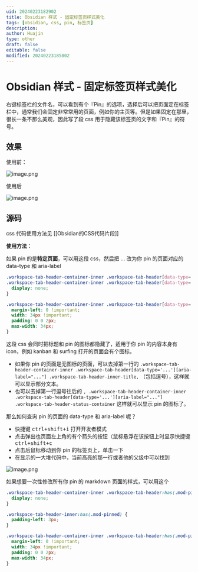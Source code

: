 ```yaml
---
uid: 20240223182902
title: Obsidian 样式 - 固定标签页样式美化
tags: [obsidian, css, pin, 标签页]
description: 
author: Huajin
type: other
draft: false
editable: false
modified: 20240223185802
---
```


# Obsidian 样式 - 固定标签页样式美化

右键标签栏的文件名，可以看到有个『Pin』的选项，选择后可以把页面定在标签栏中，通常我们会固定非常常用的页面，例如你的主页等。但是如果固定在那里，很长一条不那么美观，因此写了段 css 用于隐藏该标签页的文字和『Pin』的符号。

## 效果

使用前：

![image.png](https://cdn.pkmer.cn/images/20240223193053.png!pkmer)

使用后

![image.png](https://cdn.pkmer.cn/images/20240223192958.png!pkmer)

## 源码

css 代码使用方法见 [[Obsidian的CSS代码片段]]

**使用方法**：

如果 pin 的是**特定页面**，可以用这段 css，然后把 ... 改为你 pin 的页面对应的 data-type 和 aria-label

```css
.workspace-tab-header-container-inner .workspace-tab-header[data-type='...'][aria-label="..."] .workspace-tab-header-inner-title, 
.workspace-tab-header-container-inner .workspace-tab-header[data-type='...'][aria-label="..."] .workspace-tab-header-status-container {
  display: none;
}

.workspace-tab-header-container-inner .workspace-tab-header[data-type='...'][aria-label="..."] {
  margin-left: 0 !important;
  width: 34px !important;
  padding: 0 0 2px;
  max-width: 34px;
}
```

这段 css 会同时把标题和 pin 的图标都隐藏了，适用于你 pin 的内容本身有 icon，例如 kanban 和 surfing 打开的页面会有个图标。

- 如果你 pin 的页面是无图标的页面，可以去掉第一行的 `.workspace-tab-header-container-inner .workspace-tab-header[data-type='...'][aria-label="..."] .workspace-tab-header-inner-title,` （包括逗号），这样就可以显示部分文本。
- 也可以去掉第一行逗号往后的 `, .workspace-tab-header-container-inner .workspace-tab-header[data-type='...'][aria-label="..."] .workspace-tab-header-status-container` 这样就可以显示 pin 的图标了。

那么如何查询 pin 的页面的 data-type 和 aria-label 呢？

- 快捷键 <kbd>ctrl+shift+i</kbd> 打开开发者模式
- 点击弹出也页面左上角的有个箭头的按钮（鼠标悬浮在该按钮上时显示快捷键 <kbd>ctrl+shift+c</kbd>
- 点击后鼠标移动到你 pin 的标签页上，单击一下
- 在显示的一大堆代码中，当前高亮的那一行或者他的父级中可以找到

![image.png](https://cdn.pkmer.cn/images/20240223194510.png!pkmer)

如果想要一次性修改所有你 pin 的 markdown 页面的样式，可以用这个

```css
.workspace-tab-header-container-inner .workspace-tab-header:has(.mod-pinned) .workspace-tab-header-inner-title {
  display: none;
}

.workspace-tab-header-inner:has(.mod-pinned) {
  padding-left: 3px;
}

.workspace-tab-header-container-inner .workspace-tab-header:has(.mod-pinned) {
  margin-left: 0 !important;
  width: 34px !important;
  padding: 0 0 2px;
  max-width: 34px;
}
```